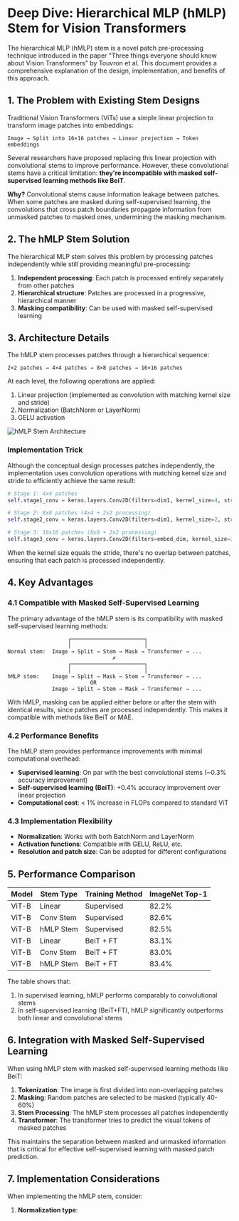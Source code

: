 # Deep Dive: Hierarchical MLP (hMLP) Stem for Vision Transformers

The hierarchical MLP (hMLP) stem is a novel patch pre-processing technique introduced in the paper "Three things everyone should know about Vision Transformers" by Touvron et al. This document provides a comprehensive explanation of the design, implementation, and benefits of this approach.

## 1. The Problem with Existing Stem Designs

Traditional Vision Transformers (ViTs) use a simple linear projection to transform image patches into embeddings:

```
Image → Split into 16×16 patches → Linear projection → Token embeddings
```

Several researchers have proposed replacing this linear projection with convolutional stems to improve performance. However, these convolutional stems have a critical limitation: **they're incompatible with masked self-supervised learning methods like BeiT**.

**Why?** Convolutional stems cause information leakage between patches. When some patches are masked during self-supervised learning, the convolutions that cross patch boundaries propagate information from unmasked patches to masked ones, undermining the masking mechanism.

## 2. The hMLP Stem Solution

The hierarchical MLP stem solves this problem by processing patches independently while still providing meaningful pre-processing:

1. **Independent processing**: Each patch is processed entirely separately from other patches
2. **Hierarchical structure**: Patches are processed in a progressive, hierarchical manner
3. **Masking compatibility**: Can be used with masked self-supervised learning

## 3. Architecture Details

The hMLP stem processes patches through a hierarchical sequence:

```
2×2 patches → 4×4 patches → 8×8 patches → 16×16 patches
```

At each level, the following operations are applied:
1. Linear projection (implemented as convolution with matching kernel size and stride)
2. Normalization (BatchNorm or LayerNorm)
3. GELU activation

![hMLP Stem Architecture](https://i.imgur.com/Dj5tTQY.png)

### Implementation Trick

Although the conceptual design processes patches independently, the implementation uses convolution operations with matching kernel size and stride to efficiently achieve the same result:

```python
# Stage 1: 4x4 patches
self.stage1_conv = keras.layers.Conv2D(filters=dim1, kernel_size=4, strides=4)

# Stage 2: 8x8 patches (4x4 + 2x2 processing)
self.stage2_conv = keras.layers.Conv2D(filters=dim1, kernel_size=2, strides=2)

# Stage 3: 16x16 patches (8x8 + 2x2 processing)
self.stage3_conv = keras.layers.Conv2D(filters=embed_dim, kernel_size=2, strides=2)
```

When the kernel size equals the stride, there's no overlap between patches, ensuring that each patch is processed independently.

## 4. Key Advantages

### 4.1 Compatible with Masked Self-Supervised Learning

The primary advantage of the hMLP stem is its compatibility with masked self-supervised learning methods:

```
                   ┌───────────────────────┐
                   │                       │
Normal stem:  Image → Split → Stem → Mask → Transformer → ...
                                 ✗
                   ┌───────────────────────┐
                   │                       │
hMLP stem:    Image → Split → Mask → Stem → Transformer → ...
                          OR        
              Image → Split → Stem → Mask → Transformer → ...
```

With hMLP, masking can be applied either before or after the stem with identical results, since patches are processed independently. This makes it compatible with methods like BeiT or MAE.

### 4.2 Performance Benefits

The hMLP stem provides performance improvements with minimal computational overhead:

- **Supervised learning**: On par with the best convolutional stems (~0.3% accuracy improvement)
- **Self-supervised learning (BeiT)**: +0.4% accuracy improvement over linear projection
- **Computational cost**: < 1% increase in FLOPs compared to standard ViT

### 4.3 Implementation Flexibility

- **Normalization**: Works with both BatchNorm and LayerNorm
- **Activation functions**: Compatible with GELU, ReLU, etc.
- **Resolution and patch size**: Can be adapted for different configurations

## 5. Performance Comparison

| Model | Stem Type | Training Method | ImageNet Top-1 |
|-------|-----------|----------------|----------------|
| ViT-B | Linear    | Supervised     | 82.2% |
| ViT-B | Conv Stem | Supervised     | 82.6% |
| ViT-B | hMLP Stem | Supervised     | 82.5% |
| ViT-B | Linear    | BeiT + FT      | 83.1% |
| ViT-B | Conv Stem | BeiT + FT      | 83.0% |
| ViT-B | hMLP Stem | BeiT + FT      | 83.4% |

The table shows that:
1. In supervised learning, hMLP performs comparably to convolutional stems
2. In self-supervised learning (BeiT+FT), hMLP significantly outperforms both linear and convolutional stems

## 6. Integration with Masked Self-Supervised Learning

When using hMLP stem with masked self-supervised learning methods like BeiT:

1. **Tokenization**: The image is first divided into non-overlapping patches
2. **Masking**: Random patches are selected to be masked (typically 40-60%)
3. **Stem Processing**: The hMLP stem processes all patches independently
4. **Transformer**: The transformer tries to predict the visual tokens of masked patches

This maintains the separation between masked and unmasked information that is critical for effective self-supervised learning with masked patch prediction.

## 7. Implementation Considerations

When implementing the hMLP stem, consider:

1. **Normalization type**:
